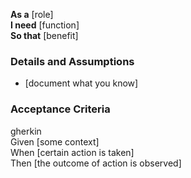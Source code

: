 **As a** [role]  
**I need** [function]  
**So that** [benefit]  

### Details and Assumptions
* [document what you know]

### Acceptance Criteria     
gherkin  
Given [some context]  
When [certain action is taken]  
Then [the outcome of action is observed]

